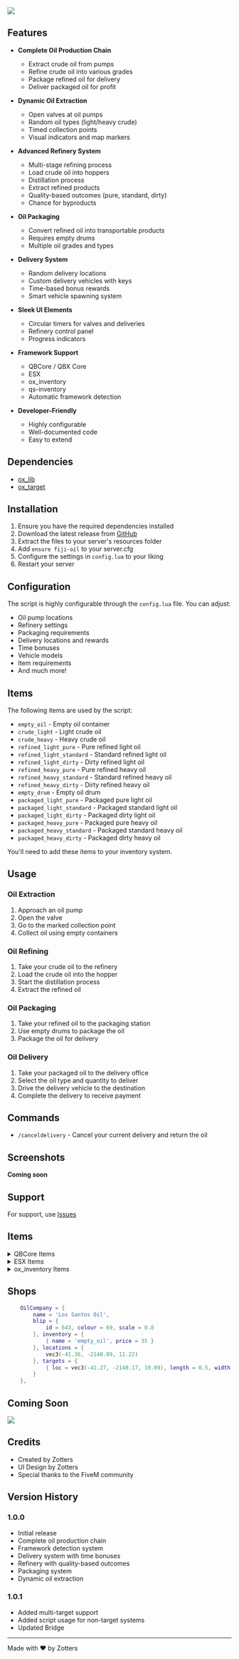 

![](https://i.ibb.co/YTKXfNVK/Fiji-Oil20.png)  

## Features

- **Complete Oil Production Chain**
  - Extract crude oil from pumps
  - Refine crude oil into various grades
  - Package refined oil for delivery
  - Deliver packaged oil for profit

- **Dynamic Oil Extraction**
  - Open valves at oil pumps
  - Random oil types (light/heavy crude)
  - Timed collection points
  - Visual indicators and map markers

- **Advanced Refinery System**
  - Multi-stage refining process
  - Load crude oil into hoppers
  - Distillation process
  - Extract refined products
  - Quality-based outcomes (pure, standard, dirty)
  - Chance for byproducts

- **Oil Packaging**
  - Convert refined oil into transportable products
  - Requires empty drums
  - Multiple oil grades and types

- **Delivery System**
  - Random delivery locations
  - Custom delivery vehicles with keys
  - Time-based bonus rewards
  - Smart vehicle spawning system

- **Sleek UI Elements**
  - Circular timers for valves and deliveries
  - Refinery control panel
  - Progress indicators

- **Framework Support**
  - QBCore / QBX Core
  - ESX
  - ox_inventory
  - qs-inventory
  - Automatic framework detection

- **Developer-Friendly**
  - Highly configurable
  - Well-documented code
  - Easy to extend

## Dependencies

- [ox_lib](https://github.com/overextended/ox_lib)
- [ox_target](https://github.com/overextended/ox_target)

## Installation

1. Ensure you have the required dependencies installed
2. Download the latest release from [GitHub](https://github.com/Zotters/fiji-oil/releases)
3. Extract the files to your server's resources folder
4. Add `ensure fiji-oil` to your server.cfg
5. Configure the settings in `config.lua` to your liking
6. Restart your server

## Configuration

The script is highly configurable through the `config.lua` file. You can adjust:

- Oil pump locations
- Refinery settings
- Packaging requirements
- Delivery locations and rewards
- Time bonuses
- Vehicle models
- Item requirements
- And much more!

## Items

The following items are used by the script:

- `empty_oil` - Empty oil container
- `crude_light` - Light crude oil
- `crude_heavy` - Heavy crude oil
- `refined_light_pure` - Pure refined light oil
- `refined_light_standard` - Standard refined light oil
- `refined_light_dirty` - Dirty refined light oil
- `refined_heavy_pure` - Pure refined heavy oil
- `refined_heavy_standard` - Standard refined heavy oil
- `refined_heavy_dirty` - Dirty refined heavy oil
- `empty_drum` - Empty oil drum
- `packaged_light_pure` - Packaged pure light oil
- `packaged_light_standard` - Packaged standard light oil
- `packaged_light_dirty` - Packaged dirty light oil
- `packaged_heavy_pure` - Packaged pure heavy oil
- `packaged_heavy_standard` - Packaged standard heavy oil
- `packaged_heavy_dirty` - Packaged dirty heavy oil

You'll need to add these items to your inventory system.

## Usage

### Oil Extraction
1. Approach an oil pump
2. Open the valve
3. Go to the marked collection point
4. Collect oil using empty containers

### Oil Refining
1. Take your crude oil to the refinery
2. Load the crude oil into the hopper
3. Start the distillation process
4. Extract the refined oil

### Oil Packaging
1. Take your refined oil to the packaging station
2. Use empty drums to package the oil
3. Package the oil for delivery

### Oil Delivery
1. Take your packaged oil to the delivery office
2. Select the oil type and quantity to deliver
3. Drive the delivery vehicle to the destination
4. Complete the delivery to receive payment

## Commands

- `/canceldelivery` - Cancel your current delivery and return the oil

## Screenshots

**Coming soon**

## Support

For support, use [Issues](https://github.com/Zotters/fiji-oil/issues)

## Items
<details>
  <summary>QBCore Items</summary>
  
  ```lua
  ['empty_oil'] = {
      ['name'] = 'empty_oil',
      ['label'] = 'Empty Oil Container',
      ['weight'] = 1000,
      ['type'] = 'item',
      ['image'] = 'empty_oil.png',
      ['unique'] = false,
      ['useable'] = false,
      ['shouldClose'] = false,
      ['combinable'] = nil,
      ['description'] = 'An empty container for collecting crude oil'
  },
  ['crude_light'] = {
      ['name'] = 'crude_light',
      ['label'] = 'Light Crude Oil',
      ['weight'] = 2000,
      ['type'] = 'item',
      ['image'] = 'crude_light.png',
      ['unique'] = false,
      ['useable'] = false,
      ['shouldClose'] = false,
      ['combinable'] = nil,
      ['description'] = 'Unrefined light crude oil'
  },
  ['crude_heavy'] = {
      ['name'] = 'crude_heavy',
      ['label'] = 'Heavy Crude Oil',
      ['weight'] = 2500,
      ['type'] = 'item',
      ['image'] = 'crude_heavy.png',
      ['unique'] = false,
      ['useable'] = false,
      ['shouldClose'] = false,
      ['combinable'] = nil,
      ['description'] = 'Unrefined heavy crude oil'
  },
  ['refined_light_pure'] = {
      ['name'] = 'refined_light_pure',
      ['label'] = 'Pure Light Oil',
      ['weight'] = 1800,
      ['type'] = 'item',
      ['image'] = 'refined_light_pure.png',
      ['unique'] = false,
      ['useable'] = false,
      ['shouldClose'] = false,
      ['combinable'] = nil,
      ['description'] = 'High-quality refined light oil'
  },
  ['refined_light_standard'] = {
      ['name'] = 'refined_light_standard',
      ['label'] = 'Standard Light Oil',
      ['weight'] = 1800,
      ['type'] = 'item',
      ['image'] = 'refined_light_standard.png',
      ['unique'] = false,
      ['useable'] = false,
      ['shouldClose'] = false,
      ['combinable'] = nil,
      ['description'] = 'Standard-quality refined light oil'
  },
  ['refined_light_dirty'] = {
      ['name'] = 'refined_light_dirty',
      ['label'] = 'Dirty Light Oil',
      ['weight'] = 1800,
      ['type'] = 'item',
      ['image'] = 'refined_light_dirty.png',
      ['unique'] = false,
      ['useable'] = false,
      ['shouldClose'] = false,
      ['combinable'] = nil,
      ['description'] = 'Low-quality refined light oil'
  },
  ['refined_heavy_pure'] = {
      ['name'] = 'refined_heavy_pure',
      ['label'] = 'Pure Heavy Oil',
      ['weight'] = 2200,
      ['type'] = 'item',
      ['image'] = 'refined_heavy_pure.png',
      ['unique'] = false,
      ['useable'] = false,
      ['shouldClose'] = false,
      ['combinable'] = nil,
      ['description'] = 'High-quality refined heavy oil'
  },
  ['refined_heavy_standard'] = {
      ['name'] = 'refined_heavy_standard',
      ['label'] = 'Standard Heavy Oil',
      ['weight'] = 2200,
      ['type'] = 'item',
      ['image'] = 'refined_heavy_standard.png',
      ['unique'] = false,
      ['useable'] = false,
      ['shouldClose'] = false,
      ['combinable'] = nil,
      ['description'] = 'Standard-quality refined heavy oil'
  },
  ['refined_heavy_dirty'] = {
      ['name'] = 'refined_heavy_dirty',
      ['label'] = 'Dirty Heavy Oil',
      ['weight'] = 2200,
      ['type'] = 'item',
      ['image'] = 'refined_heavy_dirty.png',
      ['unique'] = false,
      ['useable'] = false,
      ['shouldClose'] = false,
      ['combinable'] = nil,
      ['description'] = 'Low-quality refined heavy oil'
  },
  ['empty_drum'] = {
      ['name'] = 'empty_drum',
      ['label'] = 'Empty Oil Drum',
      ['weight'] = 1500,
      ['type'] = 'item',
      ['image'] = 'empty_drum.png',
      ['unique'] = false,
      ['useable'] = false,
      ['shouldClose'] = false,
      ['combinable'] = nil,
      ['description'] = 'An empty drum for packaging refined oil'
  },
  ['packaged_light_pure'] = {
      ['name'] = 'packaged_light_pure',
      ['label'] = 'Packaged Pure Light Oil',
      ['weight'] = 3000,
      ['type'] = 'item',
      ['image'] = 'packaged_light_pure.png',
      ['unique'] = false,
      ['useable'] = false,
      ['shouldClose'] = false,
      ['combinable'] = nil,
      ['description'] = 'High-quality light oil ready for delivery'
  },
  ['packaged_light_standard'] = {
      ['name'] = 'packaged_light_standard',
      ['label'] = 'Packaged Standard Light Oil',
      ['weight'] = 3000,
      ['type'] = 'item',
      ['image'] = 'packaged_light_standard.png',
      ['unique'] = false,
      ['useable'] = false,
      ['shouldClose'] = false,
      ['combinable'] = nil,
      ['description'] = 'Standard-quality light oil ready for delivery'
  },
  ['packaged_light_dirty'] = {
      ['name'] = 'packaged_light_dirty',
      ['label'] = 'Packaged Dirty Light Oil',
      ['weight'] = 3000,
      ['type'] = 'item',
      ['image'] = 'packaged_light_dirty.png',
      ['unique'] = false,
      ['useable'] = false,
      ['shouldClose'] = false,
      ['combinable'] = nil,
      ['description'] = 'Low-quality light oil ready for delivery'
  },
  ['packaged_heavy_pure'] = {
      ['name'] = 'packaged_heavy_pure',
      ['label'] = 'Packaged Pure Heavy Oil',
      ['weight'] = 3500,
      ['type'] = 'item',
      ['image'] = 'packaged_heavy_pure.png',
      ['unique'] = false,
      ['useable'] = false,
      ['shouldClose'] = false,
      ['combinable'] = nil,
      ['description'] = 'High-quality heavy oil ready for delivery'
  },
  ['packaged_heavy_standard'] = {
      ['name'] = 'packaged_heavy_standard',
      ['label'] = 'Packaged Standard Heavy Oil',
      ['weight'] = 3500,
      ['type'] = 'item',
      ['image'] = 'packaged_heavy_standard.png',
      ['unique'] = false,
      ['useable'] = false,
      ['shouldClose'] = false,
      ['combinable'] = nil,
      ['description'] = 'Standard-quality heavy oil ready for delivery'
  },
  ['packaged_heavy_dirty'] = {
      ['name'] = 'packaged_heavy_dirty',
      ['label'] = 'Packaged Dirty Heavy Oil',
      ['weight'] = 3500,
      ['type'] = 'item',
      ['image'] = 'packaged_heavy_dirty.png',
      ['unique'] = false,
      ['useable'] = false,
      ['shouldClose'] = false,
      ['combinable'] = nil,
      ['description'] = 'Low-quality heavy oil ready for delivery'
  },
```
</details>

<details> <summary>ESX Items</summary> 
	
```lua
	['empty_oil'] = {
    ['name'] = 'empty_oil',
    ['label'] = 'Empty Oil Container',
    ['weight'] = 1000,
    ['rare'] = 0,
    ['can_remove'] = 1,
    ['type'] = 'item',
    ['image'] = 'empty_oil.png',
    ['unique'] = false,
    ['useable'] = false,
    ['shouldClose'] = false,
    ['description'] = 'An empty container for collecting crude oil'
},
['crude_light'] = {
    ['name'] = 'crude_light',
    ['label'] = 'Light Crude Oil',
    ['weight'] = 2000,
    ['rare'] = 0,
    ['can_remove'] = 1,
    ['type'] = 'item',
    ['image'] = 'crude_light.png',
    ['unique'] = false,
    ['useable'] = false,
    ['shouldClose'] = false,
    ['description'] = 'Unrefined light crude oil'
},
['crude_heavy'] = {
    ['name'] = 'crude_heavy',
    ['label'] = 'Heavy Crude Oil',
    ['weight'] = 2500,
    ['rare'] = 0,
    ['can_remove'] = 1,
    ['type'] = 'item',
    ['image'] = 'crude_heavy.png',
    ['unique'] = false,
    ['useable'] = false,
    ['shouldClose'] = false,
    ['description'] = 'Unrefined heavy crude oil'
},
['refined_light_pure'] = {
    ['name'] = 'refined_light_pure',
    ['label'] = 'Pure Light Oil',
    ['weight'] = 1800,
    ['rare'] = 0,
    ['can_remove'] = 1,
    ['type'] = 'item',
    ['image'] = 'refined_light_pure.png',
    ['unique'] = false,
    ['useable'] = false,
    ['shouldClose'] = false,
    ['description'] = 'High-quality refined light oil'
},
['refined_light_standard'] = {
    ['name'] = 'refined_light_standard',
    ['label'] = 'Standard Light Oil',
    ['weight'] = 1800,
    ['rare'] = 0,
    ['can_remove'] = 1,
    ['type'] = 'item',
    ['image'] = 'refined_light_standard.png',
    ['unique'] = false,
    ['useable'] = false,
    ['shouldClose'] = false,
    ['description'] = 'Standard-quality refined light oil'
},
['refined_light_dirty'] = {
    ['name'] = 'refined_light_dirty',
    ['label'] = 'Dirty Light Oil',
    ['weight'] = 1800,
    ['rare'] = 0,
    ['can_remove'] = 1,
    ['type'] = 'item',
    ['image'] = 'refined_light_dirty.png',
    ['unique'] = false,
    ['useable'] = false,
    ['shouldClose'] = false,
    ['description'] = 'Low-quality refined light oil'
},
['refined_heavy_pure'] = {
    ['name'] = 'refined_heavy_pure',
    ['label'] = 'Pure Heavy Oil',
    ['weight'] = 2200,
    ['rare'] = 0,
    ['can_remove'] = 1,
    ['type'] = 'item',
    ['image'] = 'refined_heavy_pure.png',
    ['unique'] = false,
    ['useable'] = false,
    ['shouldClose'] = false,
    ['description'] = 'High-quality refined heavy oil'
},
['refined_heavy_standard'] = {
    ['name'] = 'refined_heavy_standard',
    ['label'] = 'Standard Heavy Oil',
    ['weight'] = 2200,
    ['rare'] = 0,
    ['can_remove'] = 1,
    ['type'] = 'item',
    ['image'] = 'refined_heavy_standard.png',
    ['unique'] = false,
    ['useable'] = false,
    ['shouldClose'] = false,
    ['description'] = 'Standard-quality refined heavy oil'
},
['refined_heavy_dirty'] = {
    ['name'] = 'refined_heavy_dirty',
    ['label'] = 'Dirty Heavy Oil',
    ['weight'] = 2200,
    ['rare'] = 0,
    ['can_remove'] = 1,
    ['type'] = 'item',
    ['image'] = 'refined_heavy_dirty.png',
    ['unique'] = false,
    ['useable'] = false,
    ['shouldClose'] = false,
    ['description'] = 'Low-quality refined heavy oil'
},
['empty_drum'] = {
    ['name'] = 'empty_drum',
    ['label'] = 'Empty Oil Drum',
    ['weight'] = 1500,
    ['rare'] = 0,
    ['can_remove'] = 1,
    ['type'] = 'item',
    ['image'] = 'empty_drum.png',
    ['unique'] = false,
    ['useable'] = false,
    ['shouldClose'] = false,
    ['description'] = 'An empty drum for packaging refined oil'
},
['packaged_light_pure'] = {
    ['name'] = 'packaged_light_pure',
    ['label'] = 'Packaged Pure Light Oil',
    ['weight'] = 3000,
    ['rare'] = 0,
    ['can_remove'] = 1,
    ['type'] = 'item',
    ['image'] = 'packaged_light_pure.png',
    ['unique'] = false,
    ['useable'] = false,
    ['shouldClose'] = false,
    ['description'] = 'High-quality light oil ready for delivery'
},
['packaged_light_standard'] = {
    ['name'] = 'packaged_light_standard',
    ['label'] = 'Packaged Standard Light Oil',
    ['weight'] = 3000,
    ['rare'] = 0,
    ['can_remove'] = 1,
    ['type'] = 'item',
    ['image'] = 'packaged_light_standard.png',
    ['unique'] = false,
    ['useable'] = false,
    ['shouldClose'] = false,
    ['description'] = 'Standard-quality light oil ready for delivery'
},
['packaged_light_dirty'] = {
    ['name'] = 'packaged_light_dirty',
    ['label'] = 'Packaged Dirty Light Oil',
    ['weight'] = 3000,
    ['rare'] = 0,
    ['can_remove'] = 1,
    ['type'] = 'item',
    ['image'] = 'packaged_light_dirty.png',
    ['unique'] = false,
    ['useable'] = false,
    ['shouldClose'] = false,
    ['description'] = 'Low-quality light oil ready for delivery'
},
['packaged_heavy_pure'] = {
    ['name'] = 'packaged_heavy_pure',
    ['label'] = 'Packaged Pure Heavy Oil',
    ['weight'] = 3500,
    ['rare'] = 0,
    ['can_remove'] = 1,
    ['type'] = 'item',
    ['image'] = 'packaged_heavy_pure.png',
    ['unique'] = false,
    ['useable'] = false,
    ['shouldClose'] = false,
    ['description'] = 'High-quality heavy oil ready for delivery'
},
['packaged_heavy_standard'] = {
    ['name'] = 'packaged_heavy_standard',
    ['label'] = 'Packaged Standard Heavy Oil',
    ['weight'] = 3500,
    ['rare'] = 0,
    ['can_remove'] = 1,
    ['type'] = 'item',
    ['image'] = 'packaged_heavy_standard.png',
    ['unique'] = false,
    ['useable'] = false,
    ['shouldClose'] = false,
    ['description'] = 'Standard-quality heavy oil ready for delivery'
},
['packaged_heavy_dirty'] = {
    ['name'] = 'packaged_heavy_dirty',
    ['label'] = 'Packaged Dirty Heavy Oil',
    ['weight'] = 3500,
    ['rare'] = 0,
    ['can_remove'] = 1,
    ['type'] = 'item',
    ['image'] = 'packaged_heavy_dirty.png',
    ['unique'] = false,
    ['useable'] = false,
    ['shouldClose'] = false,
    ['description'] = 'Low-quality heavy oil ready for delivery'
},
```

</details> <details> <summary>ox_inventory Items</summary>
	
```lua
		['empty_oil'] = {
		    label = 'Empty Oil Container',
		    weight = 1000,
		    stack = true,
		    close = false,
		    description = 'An empty container for collecting crude oil'
		},
		['crude_light'] = {
		    label = 'Light Crude Oil',
		    weight = 2000,
		    stack = true,
		    close = false,
		    description = 'Unrefined light crude oil'
		},
		['crude_heavy'] = {
		    label = 'Heavy Crude Oil',
		    weight = 2500,
		    stack = true,
		    close = false,
		    description = 'Unrefined heavy crude oil'
		},
		['refined_light_pure'] = {
		    label = 'Pure Light Oil',
		    weight = 1800,
		    stack = true,
		    close = false,
		    description = 'High-quality refined light oil'
		},
		['refined_light_standard'] = {
		    label = 'Standard Light Oil',
		    weight = 1800,
		    stack = true,
		    close = false,
		    description = 'Standard-quality refined light oil'
		},
		['refined_light_dirty'] = {
		    label = 'Dirty Light Oil',
		    weight = 1800,
		    stack = true,
		    close = false,
		    description = 'Low-quality refined light oil'
		},
		['refined_heavy_pure'] = {
		    label = 'Pure Heavy Oil',
		    weight = 2200,
		    stack = true,
		    close = false,
		    description = 'High-quality refined heavy oil'
		},
		['refined_heavy_standard'] = {
		    label = 'Standard Heavy Oil',
		    weight = 2200,
		    stack = true,
		    close = false,
		    description = 'Standard-quality refined heavy oil'
		},
		['refined_heavy_dirty'] = {
		    label = 'Dirty Heavy Oil',
		    weight = 2200,
		    stack = true,
		    close = false,
		    description = 'Low-quality refined heavy oil'
		},
		['empty_drum'] = {
		    label = 'Empty Oil Drum',
		    weight = 1500,
		    stack = true,
		    close = false,
		    description = 'An empty drum for packaging refined oil'
		},
		['packaged_light_pure'] = {
		    label = 'Packaged Pure Light Oil',
		    weight = 3000,
		    stack = true,
		    close = false,
		    description = 'High-quality light oil ready for delivery'
		},
		['packaged_light_standard'] = {
		    label = 'Packaged Standard Light Oil',
		    weight = 3000,
		    stack = true,
		    close = false,
		    description = 'Standard-quality light oil ready for delivery'
		},
		['packaged_light_dirty'] = {
		    label = 'Packaged Dirty Light Oil',
		    weight = 3000,
		    stack = true,
		    close = false,
		    description = 'Low-quality light oil ready for delivery'
		},
		['packaged_heavy_pure'] = {
		    label = 'Packaged Pure Heavy Oil',
		    weight = 3500,
		    stack = true,
		    close = false,
		    description = 'High-quality heavy oil ready for delivery'
		},
		['packaged_heavy_standard'] = {
		    label = 'Packaged Standard Heavy Oil',
		    weight = 3500,
		    stack = true,
		    close = false,
		    description = 'Standard-quality heavy oil ready for delivery'
		},
		['packaged_heavy_dirty'] = {
		    label = 'Packaged Dirty Heavy Oil',
		    weight = 3500,
		    stack = true,
		    close = false,
		    description = 'Low-quality heavy oil ready for delivery'
		},
```
</details> 


## Shops
```lua
	OilCompany = {
		name = 'Los Santos Oil',
		blip = {
			id = 643, colour = 69, scale = 0.8
		}, inventory = {
			{ name = 'empty_oil', price = 35 }
		}, locations = {
			vec3(-41.36, -2148.09, 11.22)
		}, targets = {
			{ loc = vec3(-41.27, -2148.17, 10.89), length = 0.5, width = 3.0, heading = 270.0, minZ = 30.5, maxZ = 32.0, distance = 3 }
		}
	},
```
## Coming Soon
![](https://i.ibb.co/HDpjnrPK/image.png)

## Credits

- Created by Zotters
- UI Design by Zotters
- Special thanks to the FiveM community

## Version History

### 1.0.0
- Initial release
- Complete oil production chain
- Framework detection system
- Delivery system with time bonuses
- Refinery with quality-based outcomes
- Packaging system
- Dynamic oil extraction

### 1.0.1
- Added multi-target support
- Added script usage for non-target systems
- Updated Bridge 

---

Made with ❤️ by Zotters

